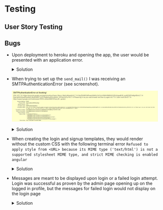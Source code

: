# Testing

## User Story Testing



## Bugs

- Upon deployment to heroku and opening the app, the user would be presented with an application error.

    <details>
    <summary>Solution</summary>
    <br>
    The config var containing the Cloudinary link still contained "CLOUDINARY_URL=" in the value. Once this was removed the application booted properly.
    </details>

- When trying to set up the ```send_mail()``` I was receiving an SMTPAuthenticationError (see screenshot).

    ![email_send_bug](screenshots/testing/email_send_bug.png)

    <details>
    <summary>Solution</summary>
    <br>
    This was solved firstly by going to my google account and turning on the setting `Allow Less Secure Apps'. I then had to go [here](https://g.co/allowaccess) to unblock the app and allow it to log. 
    </details>

- When creating the login and signup templates, they would render without the custom CSS with the following terminal error 
```Refused to apply style from <URL> because its MIME type ('text/html') is not a supported stylesheet MIME type, and strict MIME checking is enabled angular```
    <details>
    <summary>Solution</summary>
    <br>
    Providing ```{% load static %}``` at the beginning of base.html using template tags instead of manually writing the css path caused the css to render. This required me to go through 
    all of the existing media and switch it to a static link as well. 
    </details>

- Messages are meant to be displayed upon login or a failed login attempt. Login was successful as proven by the admin page opening up on the logged in profile, but the messages for failed login would not display on the login page 
    <details>
    <summary>Solution</summary>
    </details>
